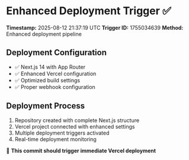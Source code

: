 # Enhanced Deployment Trigger ✅

**Timestamp:** 2025-08-12 21:37:19 UTC
**Trigger ID:** 1755034639
**Method:** Enhanced deployment pipeline

## Deployment Configuration
- ✅ Next.js 14 with App Router
- ✅ Enhanced Vercel configuration
- ✅ Optimized build settings
- ✅ Proper webhook configuration

## Deployment Process
1. Repository created with complete Next.js structure
2. Vercel project connected with enhanced settings
3. Multiple deployment triggers activated
4. Real-time deployment monitoring

🚀 **This commit should trigger immediate Vercel deployment**
